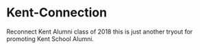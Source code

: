 # Kent-Connection
Reconnect Kent Alumni class of 2018
this is just another tryout for promoting Kent School Alumni. 
